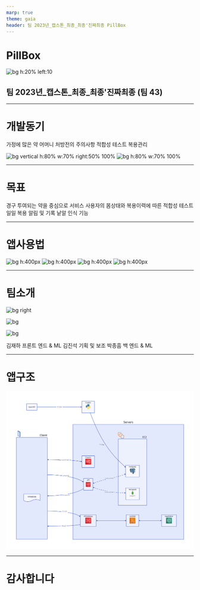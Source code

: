 ```yaml
---
marp: true
theme: gaia
header: 팀 2023년_캡스톤_최종_최종'진짜최종 PillBox
---
```

<!-- _header: "" -->

<!-- _footer: 박종흠 김재하 김진석  -->

# PillBox

![bg h:20% left:10](https://github.com/kookmin-sw/capstone-2023-43/blob/main/docs/images/PillBox%20icon.jpg?raw=true)

## 팀 2023년_캡스톤_최종_최종'진짜최종 (팀 43)

<!---->

___

# 개발동기

가정에 많은 약
어머니 처방전의 주의사항
적합성 테스트
복용관리

![bg vertical h:80% w:70% right:50% 100%](https://github.com/kookmin-sw/capstone-2023-43/blob/main/docs/images/mid-PT/%EC%95%BD%EB%B4%89%ED%88%AC.jpg?raw=true)
![bg h:80% w:70% 100% ](https://github.com/kookmin-sw/capstone-2023-43/blob/main/docs/images/mid-PT/%EC%95%BD%EB%B0%95%EC%8A%A4.jpg?raw=true)
___

# 목표

경구 투여되는 약을 중심으로 서비스
사용자의 몸상태와 복용이력에 따른 적합성 테스트
일일 복용 알림 및 기록
낱알 인식 기능
___

# 앱사용법

<!-- 이미지를 한줄로 나열 하면 화면에서도 한줄로 나온다  -->
<!-- 이미지 개행하면 세로로 배열된다 -->

![bg h:400px](https://github.com/kookmin-sw/capstone-2023-43/blob/main/docs/images/mid-PT/main_page.jpg?raw=true) ![bg h:400px](https://github.com/kookmin-sw/capstone-2023-43/blob/main/docs/images/mid-PT/add_pill.jpg?raw=true)   ![bg h:400px](https://github.com/kookmin-sw/capstone-2023-43/blob/main/docs/images/mid-PT/search_pill.jpg?raw=true)  ![bg h:400px](https://github.com/kookmin-sw/capstone-2023-43/blob/main/docs/images/mid-PT/product_detail.jpg?raw=true)

___

# 팀소개

![bg right](https://github.com/kookmin-sw/capstone-2023-43/blob/main/docs/images/%EA%B9%80%EC%9E%AC%ED%95%98%EC%82%AC%EC%A7%84.jpg?raw=true)

![bg](https://github.com/kookmin-sw/capstone-2023-43/blob/main/docs/images/%EA%B9%80%EC%A7%84%EC%84%9D%EC%82%AC%EC%A7%84.jpg?raw=true)

![bg](https://github.com/kookmin-sw/capstone-2023-43/blob/main/docs/images/%EB%B0%95%EC%A2%85%ED%9D%A0%EC%82%AC%EC%A7%84.jpg?raw=true)

김재하 프론트 엔드 & ML
김진석 기획 및 보조
박종흠 백 엔드 & ML
___

<!-- _backgroundColor: white -->

# 앱구조

![bg w:100%](https://github.com/kookmin-sw/capstone-2023-43/raw/main/docs/images/ServerAndClientDiagram.svg)

<!-- 서버리스 하게 작업을 진행 -->
<!-- 이후 얄약 낱알 인식 기능 추가 예정-->
<!-- 약학정보원 제공 공공데이터 약에 대한 정보 DB 삽입-->
<!-- 크롤러 작업도 함-->
___

<!-- _class: lead-->
# 감사합니다
